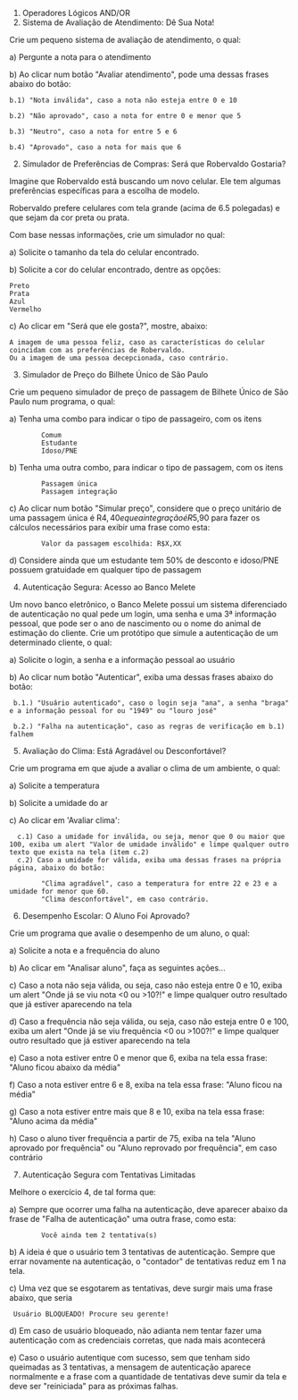 1. Operadores Lógicos AND/OR
1. Sistema de Avaliação de Atendimento: Dê Sua Nota! 

Crie um pequeno sistema de avaliação de atendimento, o qual: 

a) Pergunte a nota para o atendimento 

b) Ao clicar num botão "Avaliar atendimento", pode uma dessas frases abaixo do botão: 

    b.1) "Nota inválida", caso a nota não esteja entre 0 e 10 

    b.2) "Não aprovado", caso a nota for entre 0 e menor que 5 

    b.3) "Neutro", caso a nota for entre 5 e 6 

    b.4) "Aprovado", caso a nota for mais que 6 

2. Simulador de Preferências de Compras: Será que Robervaldo Gostaria?

Imagine que Robervaldo está buscando um novo celular. Ele tem algumas preferências específicas para a escolha de modelo.

Robervaldo prefere celulares com tela grande (acima de 6.5 polegadas) e que sejam da cor preta ou prata.

Com base nessas informações, crie um simulador no qual:

a) Solicite o tamanho da tela do celular encontrado.

b) Solicite a cor do celular encontrado, dentre as opções:

    Preto
    Prata
    Azul
    Vermelho

c) Ao clicar em "Será que ele gosta?", mostre, abaixo:

    A imagem de uma pessoa feliz, caso as características do celular coincidam com as preferências de Robervaldo.
    Ou a imagem de uma pessoa decepcionada, caso contrário.  

  
3. Simulador de Preço do Bilhete Único de São Paulo

Crie um pequeno simulador de preço de passagem de Bilhete Único de São Paulo num programa, o qual: 

a) Tenha uma combo para indicar o tipo de passageiro, com os itens 

            Comum 
            Estudante 
            Idoso/PNE 

b) Tenha uma outra combo, para indicar o tipo de passagem, com os itens 

            Passagem única 
            Passagem integração 

c) Ao clicar num botão "Simular preço", considere que o preço unitário de uma passagem única é R$4,40 e que a integração é R$5,90 para fazer os cálculos necessários para exibir uma frase como esta: 

            Valor da passagem escolhida: R$X,XX 

d) Considere ainda que um estudante tem 50% de desconto e idoso/PNE possuem gratuidade em qualquer tipo de passagem 

4. Autenticação Segura: Acesso ao Banco Melete

Um novo banco eletrônico, o Banco Melete possui um sistema diferenciado de autenticação no qual pede um login, uma senha e uma 3ª informação pessoal, que pode ser o ano de nascimento ou o nome do animal de estimação do cliente. Crie um protótipo que simule a autenticação de um determinado cliente, o qual: 

a) Solicite o login, a senha e a informação pessoal ao usuário 

b) Ao clicar num botão "Autenticar", exiba uma dessas frases abaixo do botão: 

     b.1.) "Usuário autenticado", caso o login seja "ana", a senha "braga" e a informação pessoal for ou "1949" ou "louro josé" 

     b.2.) "Falha na autenticação", caso as regras de verificação em b.1) falhem 

  

  
5. Avaliação do Clima: Está Agradável ou Desconfortável?

Crie um programa em que ajude a avaliar o clima de um ambiente, o qual: 

a) Solicite a temperatura 

b) Solicite a umidade do ar 

c) Ao clicar em 'Avaliar clima': 

      c.1) Caso a umidade for inválida, ou seja, menor que 0 ou maior que 100, exiba um alert "Valor de umidade inválido" e limpe qualquer outro texto que exista na tela (item c.2) 
      c.2) Caso a umidade for válida, exiba uma dessas frases na própria página, abaixo do botão: 

            "Clima agradável", caso a temperatura for entre 22 e 23 e a umidade for menor que 60. 
            "Clima desconfortável", em caso contrário.  

  

  
6. Desempenho Escolar: O Aluno Foi Aprovado?

Crie um programa que avalie o desempenho de um aluno, o qual: 

a) Solicite a nota e a frequência do aluno 

b) Ao clicar em "Analisar aluno", faça as seguintes ações... 

c) Caso a nota não seja válida, ou seja, caso não esteja entre 0 e 10, exiba um alert "Onde já se viu nota <0 ou >10?!" e limpe qualquer outro resultado que já estiver aparecendo na tela 

d) Caso a frequência não seja válida, ou seja, caso não esteja entre 0 e 100, exiba um alert "Onde já se viu frequência <0 ou >100?!" e limpe qualquer outro resultado que já estiver aparecendo na tela 

e) Caso a nota estiver entre 0 e menor que 6, exiba na tela essa frase: "Aluno ficou abaixo da média" 

f) Caso a nota estiver entre 6 e 8, exiba na tela essa frase: "Aluno ficou na média" 

g) Caso a nota estiver entre mais que 8 e 10, exiba na tela essa frase: "Aluno acima da média" 

h) Caso o aluno tiver frequência a partir de 75, exiba na tela "Aluno aprovado por frequência" ou "Aluno reprovado por frequência", em caso contrário 

  

  
7. Autenticação Segura com Tentativas Limitadas

Melhore o exercício 4, de tal forma que: 

a) Sempre que ocorrer uma falha na autenticação, deve aparecer abaixo da frase de "Falha de autenticação" uma outra frase, como esta: 

            Você ainda tem 2 tentativa(s) 

b) A ideia é que o usuário tem 3 tentativas de autenticação. Sempre que errar novamente na autenticação, o "contador" de tentativas reduz em 1 na tela. 

c) Uma vez que se esgotarem as tentativas, deve surgir mais uma frase abaixo, que seria 

     Usuário BLOQUEADO! Procure seu gerente! 

d) Em caso de usuário bloqueado, não adianta nem tentar fazer uma autenticação com as credenciais corretas, que nada mais acontecerá 

e) Caso o usuário autentique com sucesso, sem que tenham sido queimadas as 3 tentativas, a mensagem de autenticação aparece normalmente e a frase com a quantidade de tentativas deve sumir da tela e deve ser "reiniciada" para as próximas falhas. 
